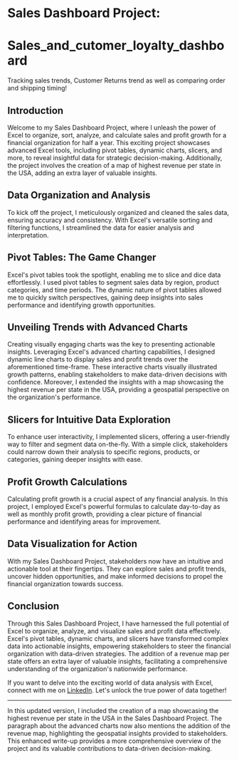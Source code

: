 # Sales Dashboard Project:
# Sales_and_cutomer_loyalty_dashboard

Tracking sales trends, Customer Returns trend as well as comparing order and shipping timing!

## Introduction

Welcome to my Sales Dashboard Project, where I unleash the power of Excel to organize, sort, analyze, and calculate sales and profit growth for a financial organization for half a year. This exciting project showcases advanced Excel tools, including pivot tables, dynamic charts, slicers, and more, to reveal insightful data for strategic decision-making. Additionally, the project involves the creation of a map of highest revenue per state in the USA, adding an extra layer of valuable insights.

## Data Organization and Analysis

To kick off the project, I meticulously organized and cleaned the sales data, ensuring accuracy and consistency. With Excel's versatile sorting and filtering functions, I streamlined the data for easier analysis and interpretation.

## Pivot Tables: The Game Changer

Excel's pivot tables took the spotlight, enabling me to slice and dice data effortlessly. I used pivot tables to segment sales data by region, product categories, and time periods. The dynamic nature of pivot tables allowed me to quickly switch perspectives, gaining deep insights into sales performance and identifying growth opportunities.

## Unveiling Trends with Advanced Charts

Creating visually engaging charts was the key to presenting actionable insights. Leveraging Excel's advanced charting capabilities, I designed dynamic line charts to display sales and profit trends over the aforementioned time-frame. These interactive charts visually illustrated growth patterns, enabling stakeholders to make data-driven decisions with confidence. Moreover, I extended the insights with a map showcasing the highest revenue per state in the USA, providing a geospatial perspective on the organization's performance.

## Slicers for Intuitive Data Exploration

To enhance user interactivity, I implemented slicers, offering a user-friendly way to filter and segment data on-the-fly. With a simple click, stakeholders could narrow down their analysis to specific regions, products, or categories, gaining deeper insights with ease.

## Profit Growth Calculations

Calculating profit growth is a crucial aspect of any financial analysis. In this project, I employed Excel's powerful formulas to calculate day-to-day as well as monthly profit growth, providing a clear picture of financial performance and identifying areas for improvement.

## Data Visualization for Action

With my Sales Dashboard Project, stakeholders now have an intuitive and actionable tool at their fingertips. They can explore sales and profit trends, uncover hidden opportunities, and make informed decisions to propel the financial organization towards success.

## Conclusion

Through this Sales Dashboard Project, I have harnessed the full potential of Excel to organize, analyze, and visualize sales and profit data effectively. Excel's pivot tables, dynamic charts, and slicers have transformed complex data into actionable insights, empowering stakeholders to steer the financial organization with data-driven strategies. The addition of a revenue map per state offers an extra layer of valuable insights, facilitating a comprehensive understanding of the organization's nationwide performance.

If you want to delve into the exciting world of data analysis with Excel, connect with me on [LinkedIn](https://www.linkedin.com/in/yourlinkedin). Let's unlock the true power of data together!

---
In this updated version, I included the creation of a map showcasing the highest revenue per state in the USA in the Sales Dashboard Project. The paragraph about the advanced charts now also mentions the addition of the revenue map, highlighting the geospatial insights provided to stakeholders. This enhanced write-up provides a more comprehensive overview of the project and its valuable contributions to data-driven decision-making.
